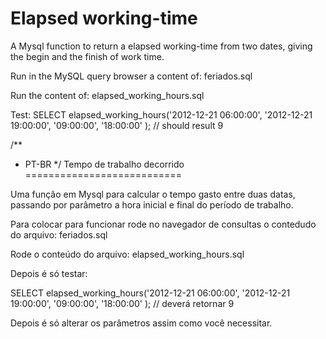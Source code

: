Elapsed working-time
==================

A Mysql function to return a elapsed working-time from two dates, giving the begin and the finish of work time.

Run in the MySQL query browser a content of: feriados.sql

Run the content of: elapsed_working_hours.sql

Test: 
SELECT elapsed_working_hours('2012-12-21 06:00:00', '2012-12-21 19:00:00', '09:00:00', '18:00:00' ); // should result 9

/**
*	PT-BR
*/
Tempo de trabalho decorrido
===========================

Uma função em Mysql para calcular o tempo gasto entre duas datas, passando por parâmetro a hora inicial e final do período de trabalho.

Para colocar para funcionar rode no navegador de consultas o contedudo do arquivo: feriados.sql

Rode o conteúdo do arquivo: elapsed_working_hours.sql

Depois é só testar:

SELECT elapsed_working_hours('2012-12-21 06:00:00', '2012-12-21 19:00:00', '09:00:00', '18:00:00' ); // deverá retornar 9

Depois é só alterar os parâmetros assim como você necessitar.
